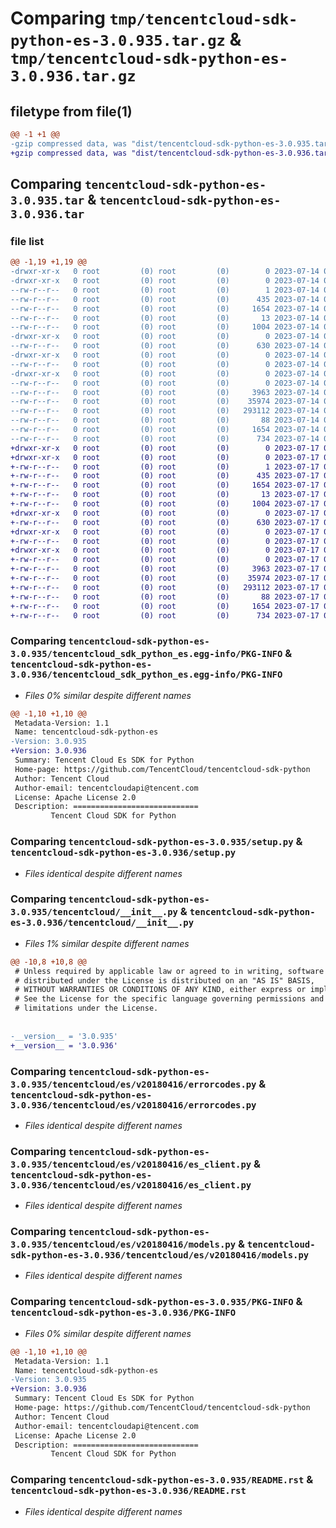 # Comparing `tmp/tencentcloud-sdk-python-es-3.0.935.tar.gz` & `tmp/tencentcloud-sdk-python-es-3.0.936.tar.gz`

## filetype from file(1)

```diff
@@ -1 +1 @@
-gzip compressed data, was "dist/tencentcloud-sdk-python-es-3.0.935.tar", last modified: Fri Jul 14 00:30:17 2023, max compression
+gzip compressed data, was "dist/tencentcloud-sdk-python-es-3.0.936.tar", last modified: Mon Jul 17 00:24:45 2023, max compression
```

## Comparing `tencentcloud-sdk-python-es-3.0.935.tar` & `tencentcloud-sdk-python-es-3.0.936.tar`

### file list

```diff
@@ -1,19 +1,19 @@
-drwxr-xr-x   0 root         (0) root         (0)        0 2023-07-14 00:30:17.000000 tencentcloud-sdk-python-es-3.0.935/
-drwxr-xr-x   0 root         (0) root         (0)        0 2023-07-14 00:30:17.000000 tencentcloud-sdk-python-es-3.0.935/tencentcloud_sdk_python_es.egg-info/
--rw-r--r--   0 root         (0) root         (0)        1 2023-07-14 00:30:17.000000 tencentcloud-sdk-python-es-3.0.935/tencentcloud_sdk_python_es.egg-info/dependency_links.txt
--rw-r--r--   0 root         (0) root         (0)      435 2023-07-14 00:30:17.000000 tencentcloud-sdk-python-es-3.0.935/tencentcloud_sdk_python_es.egg-info/SOURCES.txt
--rw-r--r--   0 root         (0) root         (0)     1654 2023-07-14 00:30:17.000000 tencentcloud-sdk-python-es-3.0.935/tencentcloud_sdk_python_es.egg-info/PKG-INFO
--rw-r--r--   0 root         (0) root         (0)       13 2023-07-14 00:30:17.000000 tencentcloud-sdk-python-es-3.0.935/tencentcloud_sdk_python_es.egg-info/top_level.txt
--rw-r--r--   0 root         (0) root         (0)     1004 2023-07-14 00:30:17.000000 tencentcloud-sdk-python-es-3.0.935/setup.py
-drwxr-xr-x   0 root         (0) root         (0)        0 2023-07-14 00:30:17.000000 tencentcloud-sdk-python-es-3.0.935/tencentcloud/
--rw-r--r--   0 root         (0) root         (0)      630 2023-07-14 00:30:17.000000 tencentcloud-sdk-python-es-3.0.935/tencentcloud/__init__.py
-drwxr-xr-x   0 root         (0) root         (0)        0 2023-07-14 00:30:17.000000 tencentcloud-sdk-python-es-3.0.935/tencentcloud/es/
--rw-r--r--   0 root         (0) root         (0)        0 2023-07-14 00:30:17.000000 tencentcloud-sdk-python-es-3.0.935/tencentcloud/es/__init__.py
-drwxr-xr-x   0 root         (0) root         (0)        0 2023-07-14 00:30:17.000000 tencentcloud-sdk-python-es-3.0.935/tencentcloud/es/v20180416/
--rw-r--r--   0 root         (0) root         (0)        0 2023-07-14 00:30:17.000000 tencentcloud-sdk-python-es-3.0.935/tencentcloud/es/v20180416/__init__.py
--rw-r--r--   0 root         (0) root         (0)     3963 2023-07-14 00:30:17.000000 tencentcloud-sdk-python-es-3.0.935/tencentcloud/es/v20180416/errorcodes.py
--rw-r--r--   0 root         (0) root         (0)    35974 2023-07-14 00:30:17.000000 tencentcloud-sdk-python-es-3.0.935/tencentcloud/es/v20180416/es_client.py
--rw-r--r--   0 root         (0) root         (0)   293112 2023-07-14 00:30:17.000000 tencentcloud-sdk-python-es-3.0.935/tencentcloud/es/v20180416/models.py
--rw-r--r--   0 root         (0) root         (0)       88 2023-07-14 00:30:17.000000 tencentcloud-sdk-python-es-3.0.935/setup.cfg
--rw-r--r--   0 root         (0) root         (0)     1654 2023-07-14 00:30:17.000000 tencentcloud-sdk-python-es-3.0.935/PKG-INFO
--rw-r--r--   0 root         (0) root         (0)      734 2023-07-14 00:30:17.000000 tencentcloud-sdk-python-es-3.0.935/README.rst
+drwxr-xr-x   0 root         (0) root         (0)        0 2023-07-17 00:24:45.000000 tencentcloud-sdk-python-es-3.0.936/
+drwxr-xr-x   0 root         (0) root         (0)        0 2023-07-17 00:24:45.000000 tencentcloud-sdk-python-es-3.0.936/tencentcloud_sdk_python_es.egg-info/
+-rw-r--r--   0 root         (0) root         (0)        1 2023-07-17 00:24:45.000000 tencentcloud-sdk-python-es-3.0.936/tencentcloud_sdk_python_es.egg-info/dependency_links.txt
+-rw-r--r--   0 root         (0) root         (0)      435 2023-07-17 00:24:45.000000 tencentcloud-sdk-python-es-3.0.936/tencentcloud_sdk_python_es.egg-info/SOURCES.txt
+-rw-r--r--   0 root         (0) root         (0)     1654 2023-07-17 00:24:45.000000 tencentcloud-sdk-python-es-3.0.936/tencentcloud_sdk_python_es.egg-info/PKG-INFO
+-rw-r--r--   0 root         (0) root         (0)       13 2023-07-17 00:24:45.000000 tencentcloud-sdk-python-es-3.0.936/tencentcloud_sdk_python_es.egg-info/top_level.txt
+-rw-r--r--   0 root         (0) root         (0)     1004 2023-07-17 00:24:45.000000 tencentcloud-sdk-python-es-3.0.936/setup.py
+drwxr-xr-x   0 root         (0) root         (0)        0 2023-07-17 00:24:45.000000 tencentcloud-sdk-python-es-3.0.936/tencentcloud/
+-rw-r--r--   0 root         (0) root         (0)      630 2023-07-17 00:24:45.000000 tencentcloud-sdk-python-es-3.0.936/tencentcloud/__init__.py
+drwxr-xr-x   0 root         (0) root         (0)        0 2023-07-17 00:24:45.000000 tencentcloud-sdk-python-es-3.0.936/tencentcloud/es/
+-rw-r--r--   0 root         (0) root         (0)        0 2023-07-17 00:24:45.000000 tencentcloud-sdk-python-es-3.0.936/tencentcloud/es/__init__.py
+drwxr-xr-x   0 root         (0) root         (0)        0 2023-07-17 00:24:45.000000 tencentcloud-sdk-python-es-3.0.936/tencentcloud/es/v20180416/
+-rw-r--r--   0 root         (0) root         (0)        0 2023-07-17 00:24:45.000000 tencentcloud-sdk-python-es-3.0.936/tencentcloud/es/v20180416/__init__.py
+-rw-r--r--   0 root         (0) root         (0)     3963 2023-07-17 00:24:45.000000 tencentcloud-sdk-python-es-3.0.936/tencentcloud/es/v20180416/errorcodes.py
+-rw-r--r--   0 root         (0) root         (0)    35974 2023-07-17 00:24:45.000000 tencentcloud-sdk-python-es-3.0.936/tencentcloud/es/v20180416/es_client.py
+-rw-r--r--   0 root         (0) root         (0)   293112 2023-07-17 00:24:45.000000 tencentcloud-sdk-python-es-3.0.936/tencentcloud/es/v20180416/models.py
+-rw-r--r--   0 root         (0) root         (0)       88 2023-07-17 00:24:45.000000 tencentcloud-sdk-python-es-3.0.936/setup.cfg
+-rw-r--r--   0 root         (0) root         (0)     1654 2023-07-17 00:24:45.000000 tencentcloud-sdk-python-es-3.0.936/PKG-INFO
+-rw-r--r--   0 root         (0) root         (0)      734 2023-07-17 00:24:45.000000 tencentcloud-sdk-python-es-3.0.936/README.rst
```

### Comparing `tencentcloud-sdk-python-es-3.0.935/tencentcloud_sdk_python_es.egg-info/PKG-INFO` & `tencentcloud-sdk-python-es-3.0.936/tencentcloud_sdk_python_es.egg-info/PKG-INFO`

 * *Files 0% similar despite different names*

```diff
@@ -1,10 +1,10 @@
 Metadata-Version: 1.1
 Name: tencentcloud-sdk-python-es
-Version: 3.0.935
+Version: 3.0.936
 Summary: Tencent Cloud Es SDK for Python
 Home-page: https://github.com/TencentCloud/tencentcloud-sdk-python
 Author: Tencent Cloud
 Author-email: tencentcloudapi@tencent.com
 License: Apache License 2.0
 Description: ============================
         Tencent Cloud SDK for Python
```

### Comparing `tencentcloud-sdk-python-es-3.0.935/setup.py` & `tencentcloud-sdk-python-es-3.0.936/setup.py`

 * *Files identical despite different names*

### Comparing `tencentcloud-sdk-python-es-3.0.935/tencentcloud/__init__.py` & `tencentcloud-sdk-python-es-3.0.936/tencentcloud/__init__.py`

 * *Files 1% similar despite different names*

```diff
@@ -10,8 +10,8 @@
 # Unless required by applicable law or agreed to in writing, software
 # distributed under the License is distributed on an "AS IS" BASIS,
 # WITHOUT WARRANTIES OR CONDITIONS OF ANY KIND, either express or implied.
 # See the License for the specific language governing permissions and
 # limitations under the License.
 
 
-__version__ = '3.0.935'
+__version__ = '3.0.936'
```

### Comparing `tencentcloud-sdk-python-es-3.0.935/tencentcloud/es/v20180416/errorcodes.py` & `tencentcloud-sdk-python-es-3.0.936/tencentcloud/es/v20180416/errorcodes.py`

 * *Files identical despite different names*

### Comparing `tencentcloud-sdk-python-es-3.0.935/tencentcloud/es/v20180416/es_client.py` & `tencentcloud-sdk-python-es-3.0.936/tencentcloud/es/v20180416/es_client.py`

 * *Files identical despite different names*

### Comparing `tencentcloud-sdk-python-es-3.0.935/tencentcloud/es/v20180416/models.py` & `tencentcloud-sdk-python-es-3.0.936/tencentcloud/es/v20180416/models.py`

 * *Files identical despite different names*

### Comparing `tencentcloud-sdk-python-es-3.0.935/PKG-INFO` & `tencentcloud-sdk-python-es-3.0.936/PKG-INFO`

 * *Files 0% similar despite different names*

```diff
@@ -1,10 +1,10 @@
 Metadata-Version: 1.1
 Name: tencentcloud-sdk-python-es
-Version: 3.0.935
+Version: 3.0.936
 Summary: Tencent Cloud Es SDK for Python
 Home-page: https://github.com/TencentCloud/tencentcloud-sdk-python
 Author: Tencent Cloud
 Author-email: tencentcloudapi@tencent.com
 License: Apache License 2.0
 Description: ============================
         Tencent Cloud SDK for Python
```

### Comparing `tencentcloud-sdk-python-es-3.0.935/README.rst` & `tencentcloud-sdk-python-es-3.0.936/README.rst`

 * *Files identical despite different names*

